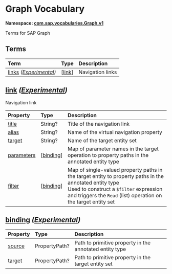 # Graph Vocabulary
**Namespace: [com.sap.vocabularies.Graph.v1](Graph.xml)**

Terms for SAP Graph


## Terms

Term|Type|Description
:---|:---|:----------
[links](./Graph.xml#L36:~:text=Name="-,links,-") *([Experimental](Common.md#Experimental))*|\[[link](#link)\]|<a name="links"></a>Navigation links

## <a name="link"></a>[link](./Graph.xml#L41:~:text=Name="-,link,-") *([Experimental](Common.md#Experimental))*
Navigation link

Property|Type|Description
:-------|:---|:----------
[title](./Graph.xml#L44:~:text=Name="-,title,-")|String?|Title of the navigation link
[alias](./Graph.xml#L47:~:text=Name="-,alias,-")|String?|Name of the virtual navigation property
[target](./Graph.xml#L50:~:text=Name="-,target,-")|String?|Name of the target entity set
[parameters](./Graph.xml#L53:~:text=Name="-,parameters,-")|\[[binding](#binding)\]|Map of parameter names in the target operation to property paths in the annotated entity type
[filter](./Graph.xml#L56:~:text=Name="-,filter,-")|\[[binding](#binding)\]|Map of single-valued property paths in the target entity to property paths in the annotated entity type<br>Used to construct a `$filter` expression and triggers the `Read` (list) operation on the target entity set

## <a name="binding"></a>[binding](./Graph.xml#L62:~:text=Name="-,binding,-") *([Experimental](Common.md#Experimental))*


Property|Type|Description
:-------|:---|:----------
[source](./Graph.xml#L64:~:text=Name="-,source,-")|PropertyPath?|Path to primitive property in the annotated entity type
[target](./Graph.xml#L67:~:text=Name="-,target,-")|PropertyPath?|Path to primitive property in the target entity set
